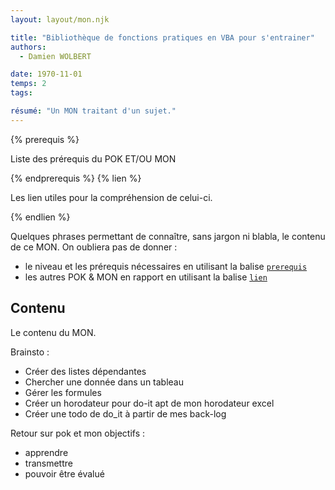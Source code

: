 ```yaml
---
layout: layout/mon.njk

title: "Bibliothèque de fonctions pratiques en VBA pour s'entrainer"
authors:
  - Damien WOLBERT

date: 1970-11-01
temps: 2
tags:

résumé: "Un MON traitant d'un sujet."
---
```


{% prerequis %}

Liste des prérequis du POK ET/OU MON

{% endprerequis %}
{% lien %}

Les lien utiles pour la compréhension de celui-ci.

{% endlien %}

Quelques phrases permettant de connaître, sans jargon ni blabla, le contenu de ce MON. On oubliera pas de donner :

- le niveau et les prérequis nécessaires en utilisant la balise [`prerequis`](/cs/contribuer-au-site/#prerequis)
- les autres POK & MON en rapport en utilisant la balise [`lien`](/cs/contribuer-au-site/#lien)

## Contenu

Le contenu du MON.

Brainsto : 
- Créer des listes dépendantes
- Chercher une donnée dans un tableau
- Gérer les formules
- Créer un horodateur pour do-it apt de mon horodateur excel
- Créer une todo de do_it à partir de mes back-log

Retour sur pok et mon
objectifs :
- apprendre
- transmettre
- pouvoir être évalué